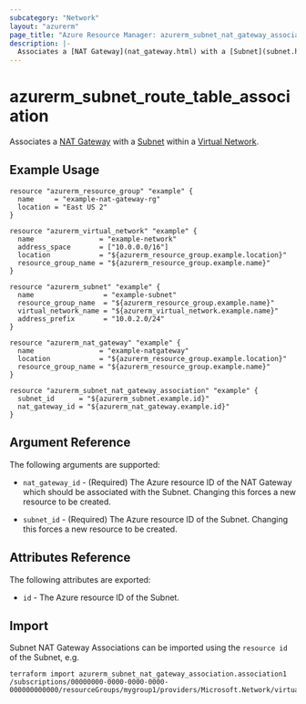```yaml
---
subcategory: "Network"
layout: "azurerm"
page_title: "Azure Resource Manager: azurerm_subnet_nat_gateway_association"
description: |-
  Associates a [NAT Gateway](nat_gateway.html) with a [Subnet](subnet.html) within a [Virtual Network](virtual_network.html).
---
```


# azurerm_subnet_route_table_association

Associates a [NAT Gateway](nat_gateway.html) with a [Subnet](subnet.html) within a [Virtual Network](virtual_network.html).

## Example Usage

```hcl
resource "azurerm_resource_group" "example" {
  name     = "example-nat-gateway-rg"
  location = "East US 2"
}

resource "azurerm_virtual_network" "example" {
  name                = "example-network"
  address_space       = ["10.0.0.0/16"]
  location            = "${azurerm_resource_group.example.location}"
  resource_group_name = "${azurerm_resource_group.example.name}"
}

resource "azurerm_subnet" "example" {
  name                 = "example-subnet"
  resource_group_name  = "${azurerm_resource_group.example.name}"
  virtual_network_name = "${azurerm_virtual_network.example.name}"
  address_prefix       = "10.0.2.0/24"
}

resource "azurerm_nat_gateway" "example" {
  name                = "example-natgateway"
  location            = "${azurerm_resource_group.example.location}"
  resource_group_name = "${azurerm_resource_group.example.name}"
}

resource "azurerm_subnet_nat_gateway_association" "example" {
  subnet_id      = "${azurerm_subnet.example.id}"
  nat_gateway_id = "${azurerm_nat_gateway.example.id}"
}
```

## Argument Reference

The following arguments are supported:

* `nat_gateway_id` - (Required) The Azure resource ID of the NAT Gateway which should be associated with the Subnet. Changing this forces a new resource to be created.

* `subnet_id` - (Required) The Azure resource ID of the Subnet. Changing this forces a new resource to be created.

## Attributes Reference

The following attributes are exported:

* `id` - The Azure resource ID of the Subnet.

## Import

Subnet NAT Gateway Associations can be imported using the `resource id` of the Subnet, e.g.

```shell
terraform import azurerm_subnet_nat_gateway_association.association1 /subscriptions/00000000-0000-0000-0000-000000000000/resourceGroups/mygroup1/providers/Microsoft.Network/virtualNetworks/myvnet1/subnets/mysubnet1
```
